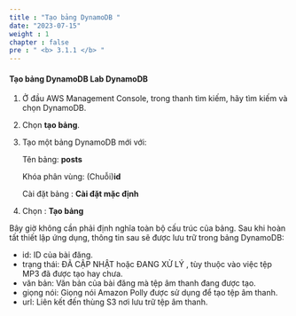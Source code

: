 ```yaml
---
title : "Tạo bảng DynamoDB "
date: "2023-07-15" 
weight : 1 
chapter : false
pre : " <b> 3.1.1 </b> "
---
```



#### Tạo bảng DynamoDB **Lab DynamoDB**
1. Ở đầu AWS Management Console, trong thanh tìm kiếm, hãy tìm kiếm và chọn DynamoDB.

2. Chọn **tạo bảng**.
  
3. Tạo một bảng DynamoDB mới với:

   Tên bảng: **posts**

   Khóa phân vùng: (Chuỗi)**id**

   Cài đặt bảng : **Cài đặt mặc định**

4. Chọn : **Tạo bảng**


Bây giờ không cần phải định nghĩa toàn bộ cấu trúc của bảng. Sau khi hoàn tất thiết lập ứng dụng, thông tin sau sẽ được lưu trữ trong bảng DynamoDB:

- id: ID của bài đăng.
- trạng thái: ĐÃ CẬP NHẬT hoặc ĐANG XỬ LÝ , tùy thuộc vào việc tệp MP3 đã được tạo hay chưa.
- văn bản: Văn bản của bài đăng mà tệp âm thanh đang được tạo.
- giọng nói: Giọng nói Amazon Polly được sử dụng để tạo tệp âm thanh.
- url: Liên kết đến thùng S3 nơi lưu trữ tệp âm thanh.

